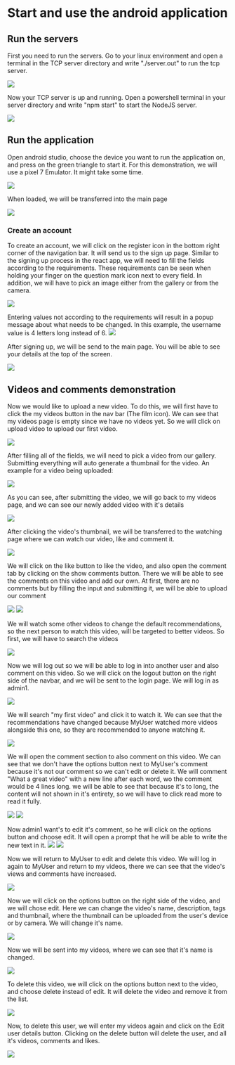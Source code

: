 # Start and use the android application

## Run the servers

First you need to run the servers.
Go to your linux environment and open a terminal in the TCP server directory and write "./server.out" to run the tcp server.

![](./images/Screenshot_12.png)

Now your TCP server is up and running.
Open a powershell terminal in your server directory and write "npm start" to start the NodeJS server.

![](./images/Screenshot_13.png)

## Run the application

Open android studio, choose the device you want to run the application on, and press on the green triangle to start it.
For this demonstration, we will use a pixel 7 Emulator. It might take some time.

![](./images/Screenshot_35.png)

When loaded, we will be transferred into the main page

![](./images/Screenshot_36.png)

### Create an account

To create an account, we will click on the register icon in the bottom right corner of the navigation bar. It will send us to the sign up page.
Similar to the signing up process in the react app, we will need to fill the fields according to the requirements. These requirements can be seen when holding your finger on the question mark icon next to every field.
In addition, we will have to pick an image either from the gallery or from the camera.

![](./images/Screenshot_37.png)

Entering values not according to the requirements will result in a popup message about what needs to be changed. In this example, the username value is 4 letters long instead of 6.
![](./images/Screenshot_38.png)

After signing up, we will be send to the main page. You will be able to see your details at the top of the screen.

![](./images/Screenshot_39.png)

## Videos and comments demonstration

Now we would like to upload a new video. To do this, we will first have to click the my videos button in the nav bar (The film icon). We can see that my videos page is empty since we have no videos yet. So we will click on upload video to upload our first video.

![](./images/Screenshot_40.png)

After filling all of the fields, we will need to pick a video from our gallery. Submitting everything will auto generate a thumbnail for the video. An example for a video being uploaded:

![](./images/Screenshot_41.png)

As you can see, after submitting the video, we will go back to my videos page, and we can see our newly added video with it's details

![](./images/Screenshot_42.png)

After clicking the video's thumbnail, we will be transferred to the watching page where we can watch our video, like and comment it.

![](./images/Screenshot_43.png)

We will click on the like button to like the video, and also open the comment tab by clicking on the show comments button. There we will be able to see the comments on this video and add our own.
At first, there are no comments but by filling the input and submitting it, we will be able to upload our comment

![](./images/Screenshot_44.png)
![](./images/Screenshot_45.png)

We will watch some other videos to change the default recommendations, so the next person to watch this video, will be targeted to better videos. So first, we will have to search the videos

![](./images/Screenshot_46.png)

Now we will log out so we will be able to log in into another user and also comment on this video.
So we will click on the logout button on the right side of the navbar, and we will be sent to the login page. We will log in as admin1.

![](./images/Screenshot_47.png)

We will search "my first video" and click it to watch it. We can see that the recommendations have changed because MyUser watched more videos alongside this one, so they are recommended to anyone watching it.

![](./images/Screenshot_48.png)

We will open the comment section to also comment on this video. We can see that we don't have the options button next to MyUser's comment because it's not our comment so we can't edit or delete it.
We will comment "What a great video" with a new line after each word, wo the comment would be 4 lines long.
we will be able to see that because it's to long, the content will not shown in it's entirety, so we will have to click read more to read it fully.

![](./images/Screenshot_49.png)
![](./images/Screenshot_50.png)

Now admin1 want's to edit it's comment, so he will click on the options button and choose edit. It will open a prompt that he will be able to write the new text in it.
![](./images/Screenshot_51.png)
![](./images/Screenshot_52.png)

Now we will return to MyUser to edit and delete this video.
We will log in again to MyUser and return to my videos, there we can see that the video's views and comments have increased.

![](./images/Screenshot_53.png)

Now we will click on the options button on the right side of the video, and we will chose edit.
Here we can change the video's name, description, tags and thumbnail, where the thumbnail can be uploaded from the user's device or by camera.
We will change it's name.

![](./images/Screenshot_54.png)

Now we will be sent into my videos, where we can see that it's name is changed.

![](./images/Screenshot_55.png)

To delete this video, we will click on the options button next to the video, and choose delete instead of edit. It will delete the video and remove it from the list.

![](./images/Screenshot_56.png)

Now, to delete this user, we will enter my videos again and click on the Edit user details button.
Clicking on the delete button will delete the user, and all it's videos, comments and likes.

![](./images/Screenshot_57.png)
